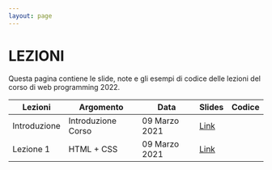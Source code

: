 ```yaml
---
layout: page
---
```


# LEZIONI
Questa pagina contiene le slide, note e gli esempi di codice delle lezioni del corso di web programming 2022.

| Lezioni    | Argomento                                                       | Data            | Slides                          | Codice      |
|------------|-----------------------------------------------------------------|-----------------|-------------------------------  |-------------|
| Introduzione  | Introduzione Corso                                           | 09 Marzo 2021   | [Link](https://drive.google.com/file/d/1IJ0YSVa5bRcM_ZrCnDXTHvEy0EeDsWkX/view?usp=sharing)                                         |             |
| Lezione 1  | HTML + CSS                                                      | 09 Marzo 2021   | [Link](https://drive.google.com/file/d/1_90rl-51YiViR6deMLtBrlO4Zvf2BSew/view?usp=sharing)                                         |             |
<!---
| Lezione 2  | CSS                                                             | 11 Marzo 2021   | [Link](https://drive.google.com/file/d/180nPa4GNTvo0qR_iqiU1TSwAbB_8D1sM/view?usp=sharing)    |             |
| Lezione 3  | Flexbox                                                         | 16 Marzo 2021   | [Link](https://drive.google.com/file/d/1AppEjI0lua0GmvrVDSZKFmfa7-XPdvAN/view?usp=sharing)                     |             |
| Lezione 4  | Position/mobile                                                 | 18 Marzo 2021   | [Link](https://drive.google.com/file/d/1TWBpWSPqdgB9OeKdvcK83iBRtIVC0wsz/view?usp=sharing)                     |             |   
| Lezione 5  | Esercitazione per MHW1                                          | 23 Marzo 2021   | [Link](https://drive.google.com/file/d/16AqVbjv1tKd5GmFcBM0RH-LljefWiuW9/view?usp=sharing)                     | [Link](https://drive.google.com/file/d/14zZIf_mUj6g0gKJ4JT9cKzt2pLQ4b13m/view?usp=sharing)            |
|            | Guida Utilizzo GitHub                                           | 23 Marzo 2021   | [Link](https://drive.google.com/file/d/1gDnhBQoDi3uQvRwM-B4ClwBO_qhgRIfo/view?usp=sharing)                     |             |
| Lezione 6  | Intro JS + DOM                                                  | 25 Marzo 2021   | [Link](https://drive.google.com/file/d/1pLs19EJxfBc2RpwrKPJAQbMPZCETdn5-/view?usp=sharing)                     |[Link](https://drive.google.com/file/d/1PjFWtA1Y5p2ihhhh4NTTAiFWyzODbM7z/view?usp=sharing)             |
| Lezione 7  | DOM +  JS EVENTS                                                | 30 Marzo 2021   | [Link](https://drive.google.com/file/d/1YEgz-03P4lhvCxhnR5a4rCZWhxTbXcMr/view?usp=sharing)                     |             |
| Lezione 8  | Esercitazione per MHW2 + Check MHW1                         | 01 Aprile 2021  | [Link](https://drive.google.com/file/d/1LdiuBFR1XDu0CGihJZD6OxlByOJV5U6B/view?usp=sharing)                     | [Link](https://drive.google.com/file/d/1yqZKtREI4wxXWoqZ1Y9hVvoJqJSZnQty/view?usp=sharing)             |
| Lezione 9  | JS Modal                                               | 06 Aprile 2021  | [Link](https://drive.google.com/file/d/1GUM3-M2az8ihR8pPxSAdOxb5s4vh4hNO/view?usp=sharing)                     | [Link](https://drive.google.com/file/d/1UtqJanEH0BGVEi05BrhiA6h1iQX6IWBf/view?usp=sharing)            |
|   | Fetch                                               | 06 Aprile 2021  | [Link](https://drive.google.com/file/d/1Wu2HLKb4ffzrF5Wj8fcD-iFx1dZ83SQk/view?usp=sharing)                     | [Link](https://drive.google.com/file/d/1JuJRE041zhoYs5DmBwdZ3DurFsU0djFQ/view?usp=sharing)            |
| Lezione 10 | REST API                                                        | 08 Aprile 2021  | [Link](https://drive.google.com/file/d/1WlqKG1tRm-XBAiWfuhP5-jH0EV9iNCoA/view?usp=sharing)                    | [Link](https://drive.google.com/file/d/1OEzPsXAnzj6YR3QEuQF3MGb5ubl7Lt0H/view?usp=sharing)            |
| Lezione 11 | Esercitazione per REST API + Check MHW2                     | 13 Aprile 2021  |                      |    [Link](https://drive.google.com/file/d/1Ax8FH7HD4MOgoLIPSimrmnRnzs1c8cWS/view?usp=sharing)         |
| Lezione 12 | PHP - Linguaggio e classi                                       | 15 Aprile 2021  | [Link](https://drive.google.com/file/d/19nsemKs2DURwXaTauLqLYQDw7zunwNwl/view?usp=sharing)                     |             |
|            | XAMPP                                                           | 15 Aprile 2021  | [Link](https://drive.google.com/file/d/1vQ20kaJpF-SH3yqzScyyiBW3exzLIBaR/view?usp=sharing)                     |             |
| Lezione 13 | PHP - Form, sessioni e database, - AJAX - REST PHP              | 20 Aprile 2021  | [Link](https://drive.google.com/file/d/1mN3pmgRFRiDfyvgIcUHiJsjJkgcaronG/view?usp=sharing)                     |             |
| Lezione 14 | Esercitazione per integrazione PHP e REST API  + Check MHW3 | 06 Maggio 2021  |                      | [Link](https://drive.google.com/file/d/1Hr9Ck9aRdMUMqoP3iqtYYe5uYyymiMsu/view?usp=sharing)            |
| Lezione 15 | Supporto svolgimento HW1                                        | 11-13 Maggio 2021   | [Link](https://forms.gle/bZiz1EKPypTwcGRs7)                     |             |
| Lezione 16 | MVC/ORM/Laravel                                                 | 18 Maggio 2021  | [Link](https://drive.google.com/file/d/1-oCsOK3y_2bQ-YCzMsQsKItv-XCEWWAL/view?usp=sharing)                     |             |
| Lezione 17 | Laravel avanzato                                                | 20 Maggio 2021  |                      | [Link](https://drive.google.com/file/d/1UIhT9Td19KFKClfJb5YXKlD3nc-cg-Cx/view?usp=sharing)             |
| Lezione 18 | Supporto Svolgimento HW2                                        | 21-27 Maggio 2021  | [Link][404]                     |             |
| Lezione 19 | Esercitazione Laravel                                           | 27 Maggio 2021  |                      | [Link](https://drive.google.com/file/d/1MHmtALJD1F-4aPGNsR3eLf6lf52QiGr4/view?usp=sharing)             |
| Lezione 20 | NoSQL Databases (Redis e MongoDB)                               | 27 Maggio 2021  | [Link][404]                     |             |
| Lezione 21 | Supporto Svolgimento HW2                                        | 27 Maggio - 3 Giugno 2021  | [Link][404]                     |             |
| Lezione 22 | ReactJS + NodeJS                                                | 3 Giugno 2021  | [Link][404]                     |             |
-->
[404]: /web-programming-course/fallback
